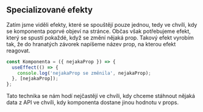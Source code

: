 ## Specializované efekty

Zatím jsme viděli efekty, které se spouštějí pouze jednou, tedy ve chvíli, kdy se komponenta poprvé objeví na stránce. Občas však potřebujeme efekt, který se spustí pokaždé, když se změní nějaká prop. Takový efekt vyrobím tak, že do hranatých závorek napíšeme název prop, na kterou efekt reagovat.

```js
const Komponenta = ({ nejakaProp }) => {
  useEffect(() => {
    console.log('nejakaProp se změnila', nejakaProp);
  }, [nejakaProp]);
};
```

Tato technika se nám hodí nejčastějí ve chvíli, kdy chceme stáhnout nějaká data z API ve chvíli, kdy komponenta dostane jinou hodnotu v props.
